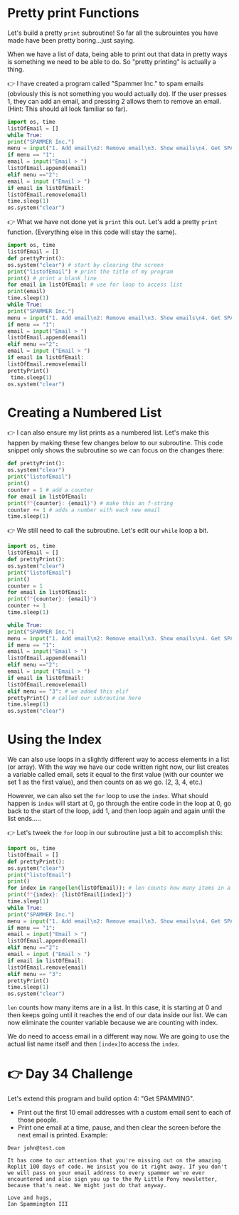 # Pretty print Functions

Let's build a pretty `print` subroutine! So far all the subrouintes you have made have been pretty boring...just saying.

When we have a list of data, being able to print out that data in pretty ways is something we need to be able to do. So "pretty printing" is actually a thing.

👉 I have created a program called "Spammer Inc." to spam emails (obviously this is not something you would actually do). If the user presses 1, they can add an email, and pressing 2 allows them to remove an email. (Hint: This should all look familiar so far).

```py
import os, time
listOfEmail = []
while True:
print("SPAMMER Inc.")
menu = input("1. Add email\n2: Remove email\n3. Show emails\n4. Get SPAMMING\n> ")
if menu == "1":
email = input("Email > ")
listOfEmail.append(email)
elif menu =="2":
email = input ("Email > ")
if email in listOfEmail:
listOfEmail.remove(email)
time.sleep(1)
os.system("clear")
```

👉 What we have not done yet is `print` this out. Let's add a pretty `print` function. (Everything else in this code will stay the same).

```py
import os, time
listOfEmail = []
def prettyPrint():
os.system("clear") # start by clearing the screen
print("listofEmail") # print the title of my program
print() # print a blank line
for email in listOfEmail: # use for loop to access list
print(email)
time.sleep(1)
while True:
print("SPAMMER Inc.")
menu = input("1. Add email\n2: Remove email\n3. Show emails\n4. Get SPAMMING\n> ")
if menu == "1":
email = input("Email > ")
listOfEmail.append(email)
elif menu =="2":
email = input ("Email > ")
if email in listOfEmail:
listOfEmail.remove(email)
prettyPrint()
 time.sleep(1)
os.system("clear")
```

# Creating a Numbered List

👉 I can also ensure my list prints as a numbered list. Let's make this happen by making these few changes below to our subroutine. This code snippet only shows the subroutine so we can focus on the changes there:

```py
def prettyPrint():
os.system("clear")
print("listofEmail")
print()
counter = 1 # add a counter
for email in listOfEmail:
print(f"{counter}: {email}") # make this an f-string
counter += 1 # adds a number with each new email
time.sleep(1)
```

👉 We still need to call the subroutine. Let's edit our `while` loop a bit.

```py
import os, time
listOfEmail = []
def prettyPrint():
os.system("clear")
print("listofEmail")
print()
counter = 1
for email in listOfEmail:
print(f"{counter}: {email}")
counter += 1
time.sleep(1)

while True:
print("SPAMMER Inc.")
menu = input("1. Add email\n2: Remove email\n3. Show emails\n4. Get SPAMMING\n> ")
if menu == "1":
email = input("Email > ")
listOfEmail.append(email)
elif menu =="2":
email = input ("Email > ")
if email in listOfEmail:
listOfEmail.remove(email)
elif menu == "3": # we added this elif
prettyPrint() # called our subroutine here
time.sleep(1)
os.system("clear")
```

# Using the Index

We can also use loops in a slightly different way to access elements in a list (or array). With the way we have our code written right now, our list creates a variable called email, sets it equal to the first value (with our counter we set 1 as the first value), and then counts on as we go. (2, 3, 4, etc.)

However, we can also set the `for` loop to use the `index`. What should happen is `index` will start at 0, go through the entire code in the loop at 0, go back to the start of the loop, add 1, and then loop again and again until the list ends.....

👉 Let's tweek the `for` loop in our subroutine just a bit to accomplish this:

```py
import os, time
listOfEmail = []
def prettyPrint():
os.system("clear")
print("listofEmail")
print()
for index in range(len(listOfEmail)): # len counts how many items in a list
print(f"{index}: {listOfEmail[index]}")
time.sleep(1)
while True:
print("SPAMMER Inc.")
menu = input("1. Add email\n2: Remove email\n3. Show emails\n4. Get SPAMMING\n> ")
if menu == "1":
email = input("Email > ")
listOfEmail.append(email)
elif menu =="2":
email = input ("Email > ")
if email in listOfEmail:
listOfEmail.remove(email)
elif menu == "3":
prettyPrint()
time.sleep(1)
os.system("clear")
```

`len` counts how many items are in a list. In this case, it is starting at 0 and then keeps going until it reaches the end of our data inside our list. We can now eliminate the counter variable because we are counting with index.

We do need to access email in a different way now. We are going to use the actual list name itself and then `[index]`to access the `index`.

# 👉 Day 34 Challenge

Let's extend this program and build option 4: "Get SPAMMING".

- Print out the first 10 email addresses with a custom email sent to each of those people.
- Print one email at a time, pause, and then clear the screen before the next email is printed.
  Example:

```
Dear john@test.com

It has come to our attention that you're missing out on the amazing Replit 100 days of code. We insist you do it right away. If you don't we will pass on your email address to every spammer we've ever encountered and also sign you up to the My Little Pony newsletter, because that's neat. We might just do that anyway.

Love and hugs,
Ian Spammington III
```
